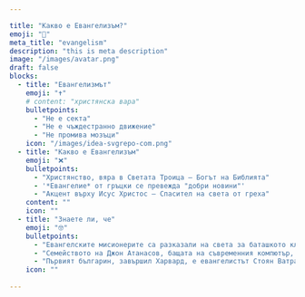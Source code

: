 ```yaml
---

title: "Какво е Евангелизъм?"
emoji: "🤔"
meta_title: "evangelism"
description: "this is meta description"
image: "/images/avatar.png"
draft: false
blocks:
  - title: "Евангелизмът"
    emoji: "✝️"
    # content: "христянска вара"
    bulletpoints:
      - "Не е секта"
      - "Не е чъждестранно движение"
      - "Не промива мозъци"
    icon: "/images/idea-svgrepo-com.png"
  - title: "Какво е Евангелизъм"
    emoji: "❌"
    bulletpoints:
      - "Христянство, вяра в Светата Троица – Богът на Библията"
      - '*Евангелие* от гръцки се превежда "добри новини"'
      - "Акцент върху Исус Христос – Спасител на света от греха"
    content: ""
    icon: ""
  - title: "Знаете ли, че"
    emoji: "🤓"
    bulletpoints:
      - "Евангелските мисионерите са разказали на света за баташкото клане и така се стига до освобождението ни от турско робство"
      - "Семейството на Джон Атанасов, бащата на съвременния компютър, е било спасено от евангелисти"
      - "Първият българин, завършил Харвард, е евангелистът Стоян Ватралски, който бил член на евангелската църква в Хасково"
    icon: ""
      
---
```

